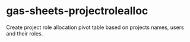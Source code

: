 # gas-sheets-projectrolealloc
Create project role allocation pivot table based on projects names, users and their roles.
